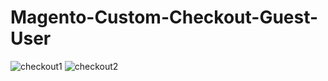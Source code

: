 # Magento-Custom-Checkout-Guest-User

![checkout1](https://user-images.githubusercontent.com/63298984/178991770-f0ff894b-3cb2-43cb-b71e-abf0cb1f17e6.jpeg)
![checkout2](https://user-images.githubusercontent.com/63298984/178991792-0e26358a-9ac4-48bb-99b4-8f6eb29fd3bf.jpeg)
